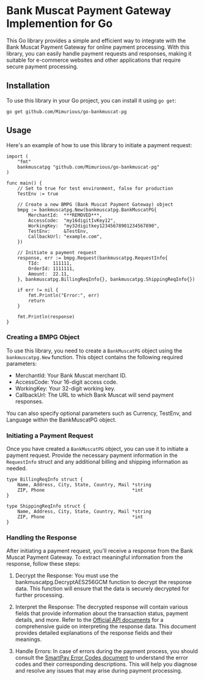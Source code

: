 # Bank Muscat Payment Gateway Implemention for Go
This Go library provides a simple and efficient way to integrate with the Bank Muscat Payment Gateway for online payment processing. With this library, you can easily handle payment requests and responses, making it suitable for e-commerce websites and other applications that require secure payment processing.

## Installation
To use this library in your Go project, you can install it using `go get`:
```
go get github.com/Mimurious/go-bankmuscat-pg
```

## Usage
Here's an example of how to use this library to initiate a payment request:

```
import (
	"fmt"
	bankmuscatpg "github.com/Mimurious/go-bankmuscat-pg"
)

func main() {
    // Set to true for test environment, false for production
    TestEnv := true

    // Create a new BMPG (Bank Muscat Payment Gateway) object
    bmpg := bankmuscatpg.New(bankmuscatpg.BankMuscatPG{
        MerchantId:  ***REMOVED***,
        AccessCode:  "my16digitIvKey12",
        WorkingKey:  "my32digitkey12345678901234567890",
        TestEnv:     &TestEnv,
        CallbackUrl: "example.com",
    })

    // Initiate a payment request
    response, err := bmpg.Request(bankmuscatpg.RequestInfo{
        TId:     111111,
        OrderId: 1111111,
        Amount:  22.11,
    }, bankmuscatpg.BillingReqInfo{}, bankmuscatpg.ShippingReqInfo{})

    if err != nil {
        fmt.Println("Error:", err)
        return
    }

    fmt.Println(response)
}
```

### Creating a BMPG Object
To use this library, you need to create a `BankMuscatPG` object using the `bankmuscatpg.New` function. This object contains the following required parameters:

- MerchantId: Your Bank Muscat merchant ID.
- AccessCode: Your 16-digit access code.
- WorkingKey: Your 32-digit working key.
- CallbackUrl: The URL to which Bank Muscat will send payment responses.

You can also specify optional parameters such as Currency, TestEnv, and Language within the BankMuscatPG object.

### Initiating a Payment Request
Once you have created a `BankMuscatPG` object, you can use it to initiate a payment request. Provide the necessary payment information in the `RequestInfo` struct and any additional billing and shipping information as needed.

```
type BillingReqInfo struct {
	Name, Address, City, State, Country, Mail *string
	ZIP, Phone                                *int
}

type ShippingReqInfo struct {
	Name, Address, City, State, Country, Mail *string
	ZIP, Phone                                *int
}
```

### Handling the Response
After initiating a payment request, you'll receive a response from the Bank Muscat Payment Gateway. To extract meaningful information from the response, follow these steps:

1. Decrypt the Response: You must use the bankmuscatpg.DecryptAES256GCM function to decrypt the response data. This function will ensure that the data is securely decrypted for further processing.

2. Interpret the Response: The decrypted response will contain various fields that provide information about the transaction status, payment details, and more. Refer to the [Official API documents](https://mti.bankmuscat.com:7443/kitLibrary/kits/download/SmartPay_Integration_Guide.pdf) for a comprehensive guide on interpreting the response data. This document provides detailed explanations of the response fields and their meanings.

3. Handle Errors: In case of errors during the payment process, you should consult the [SmartPay Error Codes document](https://mti.bankmuscat.com:7443/kitLibrary/kits/download/SmartPay_Error_Codes.pdf) to understand the error codes and their corresponding descriptions. This will help you diagnose and resolve any issues that may arise during payment processing.

